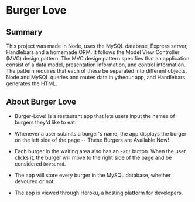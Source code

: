 # Burger Love

## Summary

This project was made in Node, uses the MySQL database, Express server, Handlebars and a homemade ORM. It follows the Model View Controller (MVC) design pattern. The MVC design pattern specifies that an application consist of a data model, presentation information, and control information. The pattern requires that each of these be separated into different objects. Node and MySQL queries and routes data in ytheour app, and Handlebars generates the HTML.


## About Burger Love

* Burger-Love! is a restaurant app that lets users input the names of burgers they'd like to eat.

* Whenever a user submits a burger's name, the app displays the burger on the left side of the page -- These Burgers are Available Now!

* Each burger in the waiting area also has an `Eat!` button. When the user clicks it, the burger will move to the right side of the page and be considered `Devoured`.

* The app will store every burger in the MySQL database, whether devoured or not.

* The app is viewed through Heroku, a hosting platform for developers.